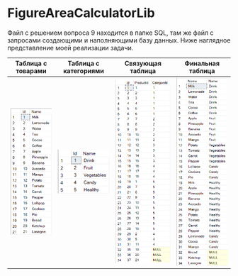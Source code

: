 # FigureAreaCalculatorLib
Файл с решением вопроса 9 находится в папке SQL, там же файл с запросами создающими и наполняющими базу данных.
Ниже наглядное представление моей реализации задачи.


|Таблица с товарами|Таблица с категориями | Связующая таблица | Финальная таблица|
|:---------:|:---------:|:---------:|:---------:|
|![Таблица с товарами](https://github.com/belovnow/FigureAreaCalculatorLib/blob/master/SQL/Tables%20Images/ProductTable.png)|![Таблица с категориями](https://github.com/belovnow/FigureAreaCalculatorLib/blob/master/SQL/Tables%20Images/CategoryTable.png)|![Связующая таблица](https://github.com/belovnow/FigureAreaCalculatorLib/blob/master/SQL/Tables%20Images/LinkTable.png)|![Финальная таблица](https://github.com/belovnow/FigureAreaCalculatorLib/blob/master/SQL/Tables%20Images/FinalTable.png)|
